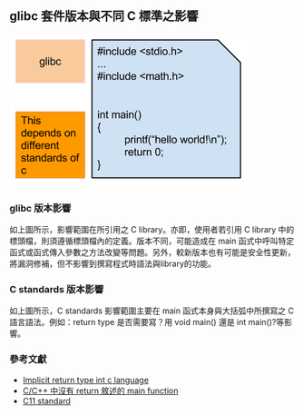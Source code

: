 ## glibc 套件版本與不同 C 標準之影響

![effects_of_glibc_c_standards](effects_of_glibc_c_standards.png)

### glibc 版本影響
如上圖所示，影響範圍在所引用之 C library。亦即，使用者若引用 C library 中的標頭檔，則須遵循標頭檔內的定義。版本不同，可能造成在 main 函式中呼叫特定函式或函式傳入參數之方法改變等問題。另外，較新版本也有可能是安全性更新，將漏洞修補，但不影響到撰寫程式時語法與library的功能。

### C standards 版本影響
如上圖所示，C standards 影響範圍主要在 main 函式本身與大括弧中所撰寫之 C 語言語法。例如：return type 是否需要寫？用 void main() 還是 int main()?等影響。

### 參考文獻
* [Implicit return type int c language](http://www.geeksforgeeks.org/implicit-return-type-int-c-language/)
* [C/C++ 中沒有 return 敘述的 main function](http://blog.crboy.net/2012/04/main-function-without-return-statement.html)
* [C11 standard](http://www.open-std.org/jtc1/sc22/wg14/www/docs/n1570.pdf)